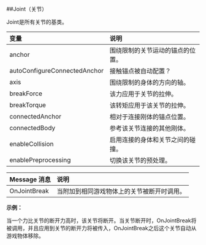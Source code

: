 ##Joint（关节）

Joint是所有关节的基类。

|变量|说明|
|:--|:--|
|anchor|围绕限制的关节运动的锚点的位置。|
|autoConfigureConnectedAnchor|接触锚点被自动配置？|
|axis|围绕限制的身体的方向的轴。|
|breakForce|该力应用于关节的拉伸。|
|breakTorque|该转矩应用于该关节的拉伸。|
|connectedAnchor|相对于连接刚体的锚点位置。|
|connectedBody|参考该关节连接的其他刚体。|
|enableCollision|启用连接的身体和关节之间的碰撞。|
|enablePreprocessing|切换该关节的预处理。|


|Message 消息|说明|
|:--|:--|
|OnJointBreak|当附加到相同游戏物体上的关节被断开时调用。|


**示例：**

当一个力比关节的断开力高时，该关节将断开。当关节断开时，OnJointBreak将被调用，并且应用到关节的断开力将被传入，OnJointBreak之后这个关节自动从游戏物体移除。


